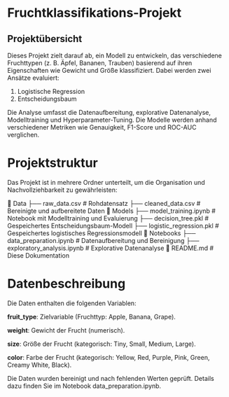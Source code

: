 

# Fruchtklassifikations-Projekt
## Projektübersicht
Dieses Projekt zielt darauf ab, ein Modell zu entwickeln, das verschiedene Fruchttypen (z. B. Äpfel, Bananen, Trauben) basierend auf ihren Eigenschaften wie Gewicht und Größe klassifiziert. Dabei werden zwei Ansätze evaluiert:

1. Logistische Regression
2. Entscheidungsbaum

Die Analyse umfasst die Datenaufbereitung, explorative Datenanalyse, Modelltraining und Hyperparameter-Tuning. Die Modelle werden anhand verschiedener Metriken wie Genauigkeit, F1-Score und ROC-AUC verglichen.

# Projektstruktur
Das Projekt ist in mehrere Ordner unterteilt, um die Organisation und Nachvollziehbarkeit zu gewährleisten:

📂 Data ├── raw_data.csv # Rohdatensatz ├── cleaned_data.csv # Bereinigte und aufbereitete Daten 📂 Models ├── model_training.ipynb # Notebook mit Modelltraining und Evaluierung ├── decision_tree.pkl # Gespeichertes Entscheidungsbaum-Modell ├── logistic_regression.pkl # Gespeichertes logistisches Regressionsmodell 📂 Notebooks ├── data_preparation.ipynb # Datenaufbereitung und Bereinigung ├── exploratory_analysis.ipynb # Explorative Datenanalyse 📄 README.md # Diese Dokumentation

# Datenbeschreibung
Die Daten enthalten die folgenden Variablen:

**fruit_type**: Zielvariable (Fruchttyp: Apple, Banana, Grape).

**weight**: Gewicht der Frucht (numerisch).

**size**: Größe der Frucht (kategorisch: Tiny, Small, Medium, Large).

**color**: Farbe der Frucht (kategorisch: Yellow, Red, Purple, Pink, Green, Creamy White, Black).

Die Daten wurden bereinigt und nach fehlenden Werten geprüft. Details dazu finden Sie im Notebook data_preparation.ipynb.

